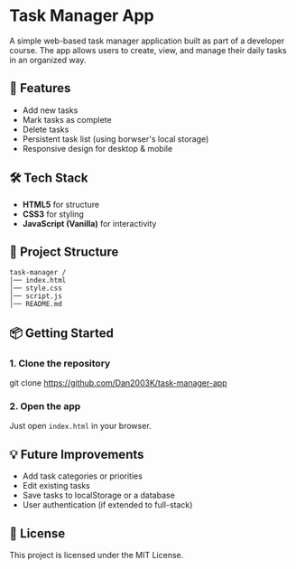 # Task Manager App  

A simple web-based task manager application built as part of a developer course. The app allows users to create, view, and manage their daily tasks in an organized way.  

## 🚀 Features  
- Add new tasks  
- Mark tasks as complete  
- Delete tasks  
- Persistent task list (using borwser's local storage)  
- Responsive design for desktop & mobile  

## 🛠️ Tech Stack  
- **HTML5** for structure  
- **CSS3** for styling  
- **JavaScript (Vanilla)** for interactivity  

## 📂 Project Structure  
```plaintext
task-manager /
│── index.html
│── style.css
│── script.js 
│── README.md
```


## 📦 Getting Started  

### 1. Clone the repository  
git clone https://github.com/Dan2003K/task-manager-app

### 2. Open the app  
Just open `index.html` in your browser.   

## 💡 Future Improvements  
- Add task categories or priorities  
- Edit existing tasks  
- Save tasks to localStorage or a database  
- User authentication (if extended to full-stack)  

## 📜 License  
This project is licensed under the MIT License.  
